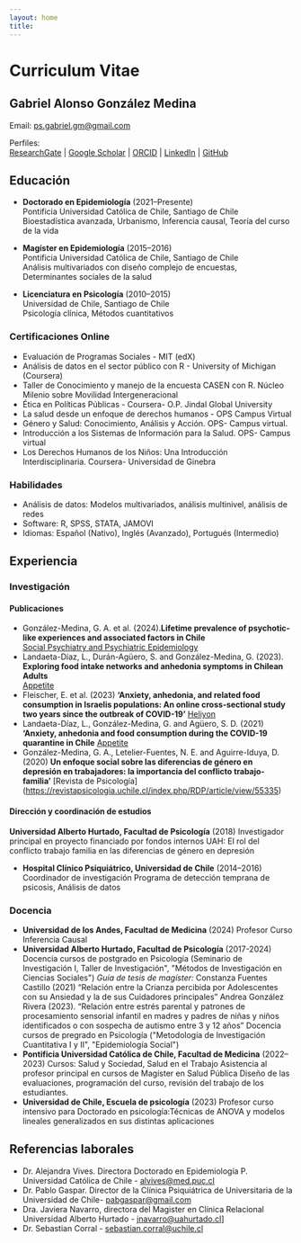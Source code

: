 ```yaml
---
layout: home
title: 
---
```


# Curriculum Vitae

## Gabriel Alonso González Medina

Email: [ps.gabriel.gm@gmail.com](mailto:ps.gabriel.gm@gmail.com)  

Perfiles:  
[ResearchGate](https://www.researchgate.net) | 
[Google Scholar](https://scholar.google.com) | 
[ORCID](https://orcid.org) | 
[LinkedIn](https://www.linkedin.com) | 
[GitHub](https://github.com)

## Educación

* **Doctorado en Epidemiología** (2021–Presente)  
  Pontificia Universidad Católica de Chile, Santiago de Chile  
  Bioestadística avanzada, Urbanismo, Inferencia causal, Teoría del curso de la vida

* **Magíster en Epidemiología** (2015–2016)  
  Pontificia Universidad Católica de Chile, Santiago de Chile  
  Análisis multivariados con diseño complejo de encuestas, Determinantes sociales de la salud

* **Licenciatura en Psicología** (2010–2015)  
  Universidad de Chile, Santiago de Chile  
  Psicología clínica, Métodos cuantitativos

### Certificaciones Online
* Evaluación de Programas Sociales - MIT (edX)
* Análisis de datos en el sector público con R - University of Michigan (Coursera)
* Taller de Conocimiento y manejo de la encuesta CASEN con R.  Núcleo Milenio sobre Movilidad Intergeneracional
* Ética en Políticas Públicas - Coursera- O.P. Jindal Global University
* La salud desde un enfoque de derechos humanos - OPS Campus Virtual
* Género y Salud: Conocimiento, Análisis y Acción. OPS- Campus virtual.
* Introducción a los Sistemas de Información para la Salud. OPS- Campus virtual
* Los Derechos Humanos de los Niños: Una Introducción Interdisciplinaria. Coursera- Universidad de Ginebra

### Habilidades
* Análisis de datos: Modelos multivariados, análisis multinivel, análisis de redes
* Software: R, SPSS, STATA, JAMOVI
* Idiomas: Español (Nativo), Inglés (Avanzado), Portugués (Intermedio)

## Experiencia 

### Investigación

#### Publicaciones
* González-Medina, G. A. et al. (2024).**Lifetime prevalence of psychotic-like experiences and associated factors in Chile**   
  [Social Psychiatry and Psychiatric Epidemiology](https://link.springer.com/article/10.1007/s00127-024-02741-y)
* Landaeta-Díaz, L., Durán-Agüero, S. and González-Medina, G. (2023). **Exploring food intake networks and anhedonia symptoms in Chilean Adults**  
  [Appetite](https://pubmed.ncbi.nlm.nih.gov/37704006/)
* Fleischer, E. et al. (2023) **‘Anxiety, anhedonia, and related food consumption in Israelis populations: An online cross-sectional study two years since the outbreak of COVID-19’**
  [Heliyon](https://www.cell.com/heliyon/fulltext/S2405-8440(23)04419-5?_returnURL=https%3A%2F%2Flinkinghub.elsevier.com%2Fretrieve%2Fpii%2FS2405844023044195%3Fshowall%3Dtrue)
* Landaeta-Díaz, L., González-Medina, G. and Agüero, S. D. (2021) **‘Anxiety, anhedonia and food consumption during the COVID-19 quarantine in Chile**
   [Appetite](https://doi.org/10.1016/j.appet.2021.105259)
* González-Medina, G. A., Letelier-Fuentes, N. E. and Aguirre-Iduya, D. (2020)  **Un enfoque social sobre las diferencias de género en depresión en trabajadores: la importancia del conflicto trabajo-familia’**
  [Revista de Psicología] (https://revistapsicologia.uchile.cl/index.php/RDP/article/view/55335)

#### Dirección y coordinación de estudios
**Universidad Alberto Hurtado, Facultad de Psicología** (2018)
 Investigador principal en proyecto financiado por fondos internos UAH: El rol del conflicto trabajo familia en las diferencias de género en depresión 
* **Hospital Clínico Psiquiátrico, Universidad de Chile** (2014–2016)  
   Coordinador de investigación
  Programa de detección temprana de psicosis, Análisis de datos

### Docencia
* **Universidad de los Andes, Facultad de Medicina** (2024)
   Profesor Curso Inferencia Causal
* **Universidad Alberto Hurtado, Facultad de Psicología** (2017-2024)
   Docencia cursos de postgrado en Psicología (Seminario de Investigación I, Taller de Investigación", "Métodos de Investigación en Ciencias Sociales")
    *Guía de tesis de magíster:*
    Constanza Fuentes Castillo (2021) “Relación entre la Crianza percibida por Adolescentes con su Ansiedad y la de sus Cuidadores principales”
    Andrea González Rivera (2023). “Relación entre estrés parental y patrones de procesamiento sensorial infantil en madres y padres de niñas y niños identificados o con sospecha de autismo entre 3 y 12 años”
    Docencia cursos de pregrado en Psicología ("Metodología de Investigación Cuantitativa I y II", "Epidemiología Social") 
* **Pontificia Universidad Católica de Chile, Facultad de Medicina** (2022–2023)
   Cursos: Salud y Sociedad, Salud en el Trabajo
   Asistencia al profesor principal en cursos de Magíster en Salud Pública
   Diseño de las evaluaciones, programación del curso, revisión del trabajo de los estudiantes.
* **Universidad de Chile, Escuela de psicología** (2023)
   Profesor curso intensivo para Doctorado en psicología:Técnicas de ANOVA y modelos lineales generalizados en sus distintas aplicaciones                                                                                                                                   

## Referencias laborales
* Dr. Alejandra Vives. Directora Doctorado en Epidemiología P. Universidad Católica de Chile - [alvives@med.puc.cl](mailto:alvives@med.puc.cl)
* Dr. Pablo Gaspar. Director de la Clínica Psiquiátrica de Universitaria de la Universidad de Chile- [pabgaspar@gmail.com](mailto:pabgaspar@gmail.com)
* Dra. Javiera Navarro, directora del Magister en Clínica Relacional Universidad Alberto Hurtado - [jnavarro@uahurtado.cl](mailto:jnavarro@uahurtado.cl)]
* Dr. Sebastian Corral - [sebastian.corral@uchile.cl](mailto:sebastian.corral@uchile.cl)
